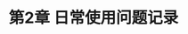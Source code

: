 ---
title: "第2章  日常使用问题记录"
menu:
  main:
    identifier: "qemu-bug"
    parent: "qemu"
    name: "Qemu-bug"
    weight: 1
---